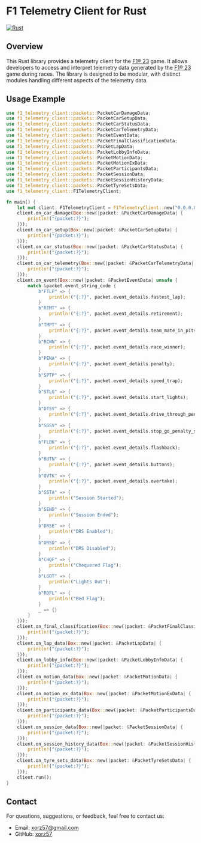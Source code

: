 # F1 Telemetry Client for Rust

[![Rust](https://github.com/xorz57/f1-telemetry-client/actions/workflows/rust.yml/badge.svg)](https://github.com/xorz57/f1-telemetry-client/actions/workflows/rust.yml)

## Overview

This Rust library provides a telemetry client for the [F1® 23](https://store.steampowered.com/app/2108330/F1_23/) game. It allows developers to access and interpret telemetry data generated by the [F1® 23](https://store.steampowered.com/app/2108330/F1_23/) game during races. The library is designed to be modular, with distinct modules handling different aspects of the telemetry data.

## Usage Example

```rust
use f1_telemetry_client::packets::PacketCarDamageData;
use f1_telemetry_client::packets::PacketCarSetupData;
use f1_telemetry_client::packets::PacketCarStatusData;
use f1_telemetry_client::packets::PacketCarTelemetryData;
use f1_telemetry_client::packets::PacketEventData;
use f1_telemetry_client::packets::PacketFinalClassificationData;
use f1_telemetry_client::packets::PacketLapData;
use f1_telemetry_client::packets::PacketLobbyInfoData;
use f1_telemetry_client::packets::PacketMotionData;
use f1_telemetry_client::packets::PacketMotionExData;
use f1_telemetry_client::packets::PacketParticipantsData;
use f1_telemetry_client::packets::PacketSessionData;
use f1_telemetry_client::packets::PacketSessionHistoryData;
use f1_telemetry_client::packets::PacketTyreSetsData;
use f1_telemetry_client::F1TelemetryClient;

fn main() {
    let mut client: F1TelemetryClient = F1TelemetryClient::new("0.0.0.0:20777");
    client.on_car_damage(Box::new(|packet: &PacketCarDamageData| {
        println!("{packet:?}");
    }));
    client.on_car_setup(Box::new(|packet: &PacketCarSetupData| {
        println!("{packet:?}");
    }));
    client.on_car_status(Box::new(|packet: &PacketCarStatusData| {
        println!("{packet:?}");
    }));
    client.on_car_telemetry(Box::new(|packet: &PacketCarTelemetryData| {
        println!("{packet:?}");
    }));
    client.on_event(Box::new(|packet: &PacketEventData| unsafe {
        match &packet.event_string_code {
            b"FTLP" => {
                println!("{:?}", packet.event_details.fastest_lap);
            }
            b"RTMT" => {
                println!("{:?}", packet.event_details.retirement);
            }
            b"TMPT" => {
                println!("{:?}", packet.event_details.team_mate_in_pits);
            }
            b"RCWN" => {
                println!("{:?}", packet.event_details.race_winner);
            }
            b"PENA" => {
                println!("{:?}", packet.event_details.penalty);
            }
            b"SPTP" => {
                println!("{:?}", packet.event_details.speed_trap);
            }
            b"STLG" => {
                println!("{:?}", packet.event_details.start_lights);
            }
            b"DTSV" => {
                println!("{:?}", packet.event_details.drive_through_penalty_served);
            }
            b"SGSV" => {
                println!("{:?}", packet.event_details.stop_go_penalty_served);
            }
            b"FLBK" => {
                println!("{:?}", packet.event_details.flashback);
            }
            b"BUTN" => {
                println!("{:?}", packet.event_details.buttons);
            }
            b"OVTK" => {
                println!("{:?}", packet.event_details.overtake);
            }
            b"SSTA" => {
                println!("Session Started");
            }
            b"SEND" => {
                println!("Session Ended");
            }
            b"DRSE" => {
                println!("DRS Enabled");
            }
            b"DRSD" => {
                println!("DRS Disabled");
            }
            b"CHQF" => {
                println!("Chequered Flag");
            }
            b"LGOT" => {
                println!("Lights Out");
            }
            b"RDFL" => {
                println!("Red Flag");
            }
            _ => {}
        }
    }));
    client.on_final_classification(Box::new(|packet: &PacketFinalClassificationData| {
        println!("{packet:?}");
    }));
    client.on_lap_data(Box::new(|packet: &PacketLapData| {
        println!("{packet:?}");
    }));
    client.on_lobby_info(Box::new(|packet: &PacketLobbyInfoData| {
        println!("{packet:?}");
    }));
    client.on_motion_data(Box::new(|packet: &PacketMotionData| {
        println!("{packet:?}");
    }));
    client.on_motion_ex_data(Box::new(|packet: &PacketMotionExData| {
        println!("{packet:?}");
    }));
    client.on_participants_data(Box::new(|packet: &PacketParticipantsData| {
        println!("{packet:?}");
    }));
    client.on_session_data(Box::new(|packet: &PacketSessionData| {
        println!("{packet:?}");
    }));
    client.on_session_history_data(Box::new(|packet: &PacketSessionHistoryData| {
        println!("{packet:?}");
    }));
    client.on_tyre_sets_data(Box::new(|packet: &PacketTyreSetsData| {
        println!("{packet:?}");
    }));
    client.run();
}
```

## Contact

For questions, suggestions, or feedback, feel free to contact us:

- Email: [xorz57@gmail.com](mailto:xorz57@gmail.com)
- GitHub: [xorz57](https://github.com/xorz57)
